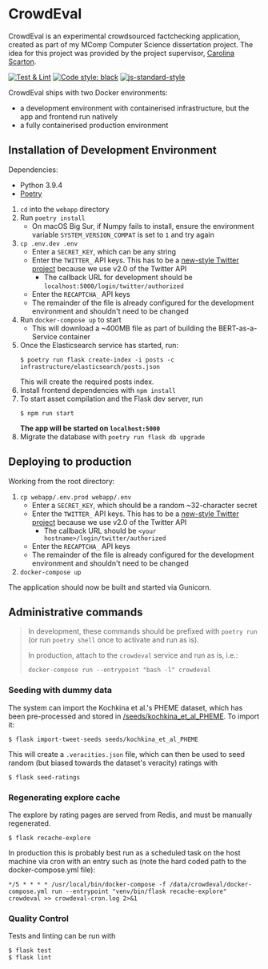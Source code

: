 # CrowdEval

CrowdEval is an experimental crowdsourced factchecking application, created as part of my MComp Computer Science dissertation project. The idea for this project was provided by the project supervisor, [Carolina Scarton](https://carolscarton.github.io/).

[![Test & Lint](https://github.com/freddyheppell/crowdeval/actions/workflows/test.yml/badge.svg)](https://github.com/freddyheppell/crowdeval/actions/workflows/test.yml) [![Code style: black](https://img.shields.io/badge/code%20style-black-000000.svg?logo=python&logoColor=white)](https://github.com/psf/black) [![js-standard-style](https://img.shields.io/badge/code%20style-standard-f3df49.svg?logo=javascript&logoColor=white)](http://standardjs.com)

CrowdEval ships with two Docker environments:

* a development environment with containerised infrastructure, but the app and frontend run natively
* a fully containerised production environment


## Installation of Development Environment

Dependencies:
* Python 3.9.4
* [Poetry](https://python-poetry.org/)

1. `cd` into the `webapp` directory
2. Run `poetry install`
    * On macOS Big Sur, if Numpy fails to install, ensure  the environment variable `SYSTEM_VERSION_COMPAT` is set to `1` and try again
3. `cp .env.dev .env`
    * Enter a `SECRET_KEY`, which can be any string
    * Enter the `TWITTER_` API keys. This has to be a [new-style Twitter project](https://developer.twitter.com/en/docs/projects/overview) because we use v2.0 of the Twitter API 
        * The callback URL for development should be `localhost:5000/login/twitter/authorized`
    * Enter the `RECAPTCHA_` API keys
    * The remainder of the file is already configured for the development environment and shouldn't need to be changed
4. Run `docker-compose up` to start
    * This will download a ~400MB file as part of building the BERT-as-a-Service container
5. Once the Elasticsearch service has started, run:
    ```
    $ poetry run flask create-index -i posts -c infrastructure/elasticsearch/posts.json
    ```
    This will create the required posts index.
6. Install frontend dependencies with `npm install`
7. To start asset compilation and the Flask dev server, run
    ```
    $ npm run start
    ```
    **The app will be started on `localhost:5000`**
8. Migrate the database with `poetry run flask db upgrade`

## Deploying to production

Working from the root directory:

1. `cp webapp/.env.prod webapp/.env`
    * Enter a `SECRET_KEY`, which should be a random ~32-character secret
    * Enter the `TWITTER_` API keys. This has to be a [new-style Twitter project](https://developer.twitter.com/en/docs/projects/overview) because we use v2.0 of the Twitter API 
        * The callback URL should be `<your hostname>/login/twitter/authorized`
    * Enter the `RECAPTCHA_` API keys
    * The remainder of the file is already configured for the development environment and shouldn't need to be changed
2. `docker-compose up`

The application should now be built and started via Gunicorn.


## Administrative commands

> In development, these commands should be prefixed with `poetry run` (or run `poetry shell` once to activate and run as is).
> 
> In production, attach to the `crowdeval` service and run as is, i.e.:
> ```shell
> docker-compose run --entrypoint "bash -l" crowdeval
> ```

### Seeding with dummy data

The system can import the Kochkina et al.'s PHEME dataset, which has been pre-processed and stored in [/seeds/kochkina_et_al_PHEME](/seeds/kochkina_et_al_PHEME). To import it:

```shell
$ flask import-tweet-seeds seeds/kochkina_et_al_PHEME
```

This will create a `.veracities.json` file, which can then be used to seed random (but biased towards the dataset's veracity) ratings with

```shell
$ flask seed-ratings
```

### Regenerating explore cache

The explore by rating pages are served from Redis, and must be manually regenerated.

```shell
$ flask recache-explore
```

In production this is probably best run as a scheduled task on the host machine via cron with an entry such as (note the
hard coded path to the docker-compose.yml file):

```
*/5 * * * * /usr/local/bin/docker-compose -f /data/crowdeval/docker-compose.yml run --entrypoint "venv/bin/flask recache-explore" crowdeval >> crowdeval-cron.log 2>&1
```

### Quality Control

Tests and linting can be run with

```shell
$ flask test
$ flask lint
```